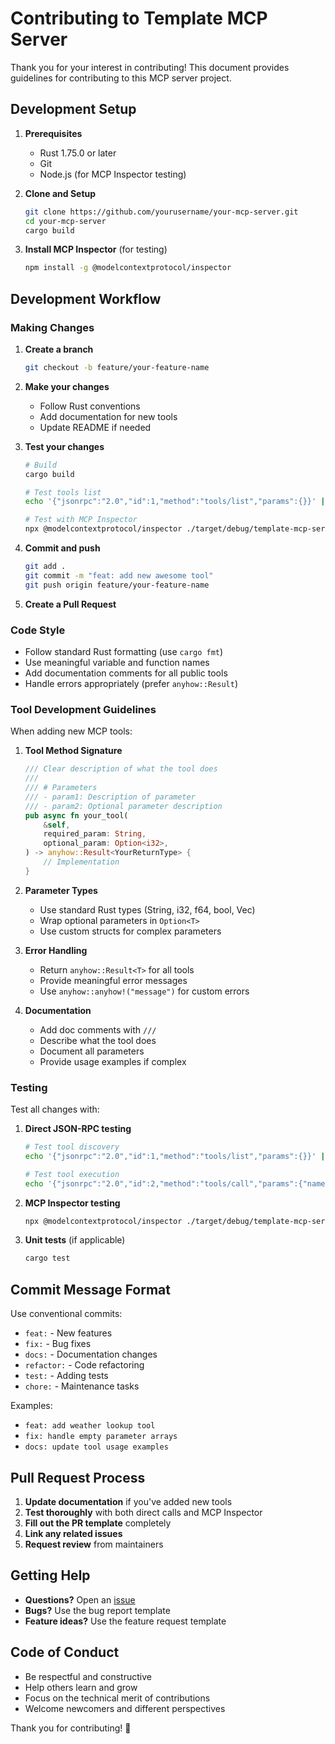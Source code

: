 # Contributing to Template MCP Server

Thank you for your interest in contributing! This document provides guidelines for contributing to this MCP server project.

## Development Setup

1. **Prerequisites**
   - Rust 1.75.0 or later
   - Git
   - Node.js (for MCP Inspector testing)

2. **Clone and Setup**
   ```bash
   git clone https://github.com/yourusername/your-mcp-server.git
   cd your-mcp-server
   cargo build
   ```

3. **Install MCP Inspector** (for testing)
   ```bash
   npm install -g @modelcontextprotocol/inspector
   ```

## Development Workflow

### Making Changes

1. **Create a branch**
   ```bash
   git checkout -b feature/your-feature-name
   ```

2. **Make your changes**
   - Follow Rust conventions
   - Add documentation for new tools
   - Update README if needed

3. **Test your changes**
   ```bash
   # Build
   cargo build
   
   # Test tools list
   echo '{"jsonrpc":"2.0","id":1,"method":"tools/list","params":{}}' | ./target/debug/template-mcp-server
   
   # Test with MCP Inspector
   npx @modelcontextprotocol/inspector ./target/debug/template-mcp-server
   ```

4. **Commit and push**
   ```bash
   git add .
   git commit -m "feat: add new awesome tool"
   git push origin feature/your-feature-name
   ```

5. **Create a Pull Request**

### Code Style

- Follow standard Rust formatting (use `cargo fmt`)
- Use meaningful variable and function names
- Add documentation comments for all public tools
- Handle errors appropriately (prefer `anyhow::Result`)

### Tool Development Guidelines

When adding new MCP tools:

1. **Tool Method Signature**
   ```rust
   /// Clear description of what the tool does
   ///
   /// # Parameters
   /// - param1: Description of parameter
   /// - param2: Optional parameter description
   pub async fn your_tool(
       &self,
       required_param: String,
       optional_param: Option<i32>,
   ) -> anyhow::Result<YourReturnType> {
       // Implementation
   }
   ```

2. **Parameter Types**
   - Use standard Rust types (String, i32, f64, bool, Vec<T>)
   - Wrap optional parameters in `Option<T>`
   - Use custom structs for complex parameters

3. **Error Handling**
   - Return `anyhow::Result<T>` for all tools
   - Provide meaningful error messages
   - Use `anyhow::anyhow!("message")` for custom errors

4. **Documentation**
   - Add doc comments with `///`
   - Describe what the tool does
   - Document all parameters
   - Provide usage examples if complex

### Testing

Test all changes with:

1. **Direct JSON-RPC testing**
   ```bash
   # Test tool discovery
   echo '{"jsonrpc":"2.0","id":1,"method":"tools/list","params":{}}' | ./target/debug/template-mcp-server
   
   # Test tool execution
   echo '{"jsonrpc":"2.0","id":2,"method":"tools/call","params":{"name":"your_tool","arguments":{"param":"value"}}}' | ./target/debug/template-mcp-server
   ```

2. **MCP Inspector testing**
   ```bash
   npx @modelcontextprotocol/inspector ./target/debug/template-mcp-server
   ```

3. **Unit tests** (if applicable)
   ```bash
   cargo test
   ```

## Commit Message Format

Use conventional commits:
- `feat:` - New features
- `fix:` - Bug fixes
- `docs:` - Documentation changes
- `refactor:` - Code refactoring
- `test:` - Adding tests
- `chore:` - Maintenance tasks

Examples:
- `feat: add weather lookup tool`
- `fix: handle empty parameter arrays`
- `docs: update tool usage examples`

## Pull Request Process

1. **Update documentation** if you've added new tools
2. **Test thoroughly** with both direct calls and MCP Inspector
3. **Fill out the PR template** completely
4. **Link any related issues**
5. **Request review** from maintainers

## Getting Help

- **Questions?** Open an [issue](https://github.com/yourusername/your-mcp-server/issues)
- **Bugs?** Use the bug report template
- **Feature ideas?** Use the feature request template

## Code of Conduct

- Be respectful and constructive
- Help others learn and grow
- Focus on the technical merit of contributions
- Welcome newcomers and different perspectives

Thank you for contributing! 🎉